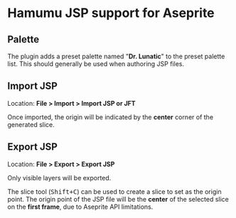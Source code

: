 # Hamumu JSP support for Aseprite

## Palette

The plugin adds a preset palette named "**Dr. Lunatic**" to the preset palette list. This should generally be used when authoring JSP files.

## Import JSP

Location: **File > Import > Import JSP or JFT**

Once imported, the origin will be indicated by the **center** corner of the generated slice.

## Export JSP

Location: **File > Export > Export JSP**

Only visible layers will be exported.

The slice tool (<kbd>Shift+C</kbd>) can be used to create a slice to set as the
origin point. The origin point of the JSP file will be the **center**
of the selected slice on the **first frame**, due to Aseprite API limitations.
